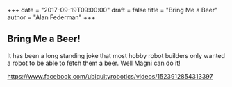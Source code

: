 +++
date = "2017-09-19T09:00:00"
draft = false
title = "Bring Me a Beer"
author = "Alan Federman"
+++

## Bring Me a Beer!

It has been a long standing joke that most hobby robot builders only 
wanted a robot to be able to fetch them a beer. Well Magni can do it!

https://www.facebook.com/ubiquityrobotics/videos/1523912854313397 
